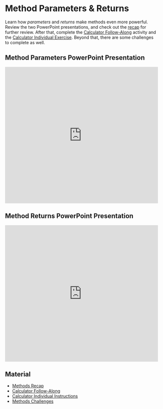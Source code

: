 # Method Parameters & Returns
Learn how _parameters_ and _returns_ make methods even more powerful. Review the two PowerPoint presentations, and check out the [recap](MethodsRecap.md) for further review. After that, complete the [Calculator Follow-Along](CalculatorFollowAlong.md) activity and the [Calculator Individual Exercise](CalculatorIndividualInstructions.md). Beyond that, there are some challenges to complete as well.

## Method Parameters PowerPoint Presentation
<iframe src='https://view.officeapps.live.com/op/embed.aspx?src=https://hylandtechclub.com/cs-101/MethodParameters/MethodParameters.pptx' width='100%' height='450px' frameborder='0'></iframe>

## Method Returns PowerPoint Presentation
<iframe src='https://view.officeapps.live.com/op/embed.aspx?src=https://hylandtechclub.com/cs-101/MethodParameters/MethodReturns.pptx' width='100%' height='450px' frameborder='0'></iframe>

## Material
- [Methods Recap](MethodsRecap.md)
- [Calculator Follow-Along](CalculatorFollowAlong.md)
- [Calculator Individual Instructions](CalculatorIndividualInstructions.md)
- [Methods Challenges](MethodsChallenges.md)
